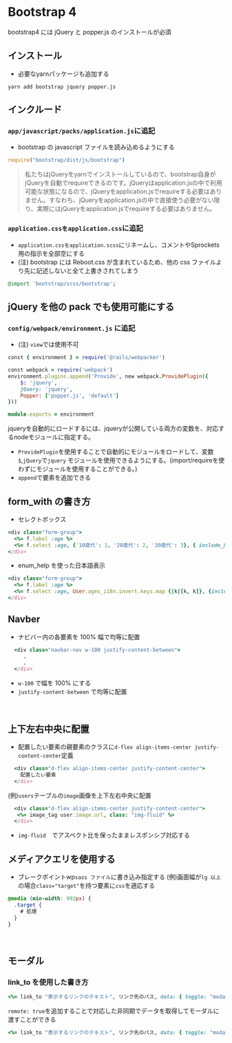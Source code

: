 # Bootstrap 4
bootstrap4 には jQuery と popper.js のインストールが必須  


## インストール
- 必要なyarnパッケージも追加する
  
```
yarn add bootstrap jquery popper.js 
```
  
## インクルード
### `app/javascript/packs/application.js`に追記
- bootstrap の javascript ファイルを読み込めるようにする
  
```js
require("bootstrap/dist/js/bootstrap")
```
> 私たちはjQueryをyarnでインストールしているので、bootstrap自身がjQueryを自動でrequireできるのです。jQueryはapplication.jsの中で利用可能な状態になるので、jQueryをapplication.jsでrequireする必要はありません。すなわち、jQueryをapplication.jsの中で直接使う必要がない限り、実際にはjQueryをapplication.jsでrequireする必要はありません。  
  
### `application.cssをapplication.css`に追記
  
- `application.cssをapplication.scss`にリネームし、コメントやSprockets用の指示を全部空にする
- (注) bootstrap には Reboot.css が含まれているため、他の css ファイルより先に記述しないと全て上書きされてしまう
  
```rb
@import 'bootstrap/scss/bootstrap';
```
  
## jQuery を他の pack でも使用可能にする
### `config/webpack/environment.js` に追記
- (注) `view`では使用不可
   
```rb
const { environment } = require('@rails/webpacker')

const webpack = require('webpack')
environment.plugins.append('Provide', new webpack.ProvidePlugin({
    $: 'jquery',
    jQuery: 'jquery',
    Popper: ['popper.js', 'default']
}))

module.exports = environment
```
jqueryを自動的にロードするには、jqueryが公開している両方の変数を、対応するnodeモジュールに指定する。
- `ProvidePlugin`を使用することで自動的にモジュールをロードして、変数`$`,`jQuery`で`jquery`
モジュールを使用できるようにする。(import/requireを使わずにモジュールを使用することができる。)
- `append`で要素を追加できる
  
## form_with の書き方
- セレクトボックス
```rb
<div class="form-group">
  <%= f.label :age %>
  <%= f.select :age, {'10歳代': 1, '20歳代': 2, '30歳代': 3}, { include_blank: '選択してください'}, { class: 'form-control' , required: true } %>
</div>
```
- enum_help を使った日本語表示
```rb
<div class="form-group">
  <%= f.label :age %>
  <%= f.select :age, User.ages_i18n.invert.keys.map {|k|[k, k]}, {include_blank: '選択してください'}, class: 'form-control' , required: true %>
</div>
```
  
## Navber
- ナビバー内の各要素を 100% 幅で均等に配置
```rb
  <div class="navbar-nav w-100 justify-content-between">
     .
     .
  </div>
```
- `w-100` で幅を 100% にする
- `justify-content-between` で均等に配置
  
<br>

## 上下左右中央に配置
- 配置したい要素の親要素のクラスに`d-flex align-items-center justify-content-center`定義
  
```rb
  <div class="d-flex align-items-center justify-content-center">
    配置したい要素
  </div>
```
(例)`users`テーブルの`image`画像を上下左右中央に配置
```rb
  <div class="d-flex align-items-center justify-content-center">
   <%= image_tag user.image.url, class: "img-fluid" %>
  </div>
```
- `img-fluid`　でアスペクト比を保ったままレスポンシブ対応する
  
## メディアクエリを使用する
- ブレークポイントwp`sass ファイル`に書き込み指定する
(例)画面幅が`lg 以上`の場合`class="target"`を持つ要素に`css`を適応する
```scss
@media (min-width: 992px) {
  .target {
    # 処理
  }
}
```
  
<br>
  
## モーダル
### link_to を使用した書き方
```rb
<%= link_to "表示するリンクのテキスト", リンク先のパス, data: { toggle: "modal", target: "#know-how-modal"} %>
```
`remote: true`を追加することで対応した非同期でデータを取得してモーダルに渡すことができる
```rb
<%= link_to "表示するリンクのテキスト", リンク先のパス, data: { toggle: "modal", target: "#know-how-modal"}, remote:true %>
```
